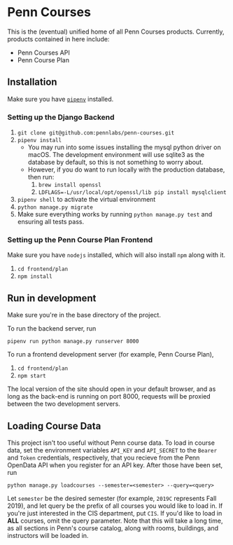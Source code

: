 # Penn Courses

This is the (eventual) unified home of all Penn Courses products.
Currently, products contained in here include:
- Penn Courses API
- Penn Course Plan

## Installation
Make sure you have [`pipenv`](https://docs.pipenv.org/en/latest/) installed.

### Setting up the Django Backend
1. `git clone git@github.com:pennlabs/penn-courses.git`
2. `pipenv install`
    - You may run into some issues installing the mysql python driver on
    macOS. The development environment will use sqlite3 as the database
    by default, so this is not something to worry about.
    - However, if you do want to run locally with the production database,
    then run:
        1. `brew install openssl`
        2. `LDFLAGS=-L/usr/local/opt/openssl/lib pip install mysqlclient`
3. `pipenv shell` to activate the virtual environment
4. `python manage.py migrate`
5. Make sure everything works by running `python manage.py test` and
ensuring all tests pass.

### Setting up the Penn Course Plan Frontend
Make sure you have `nodejs` installed, which will also install `npm`
along with it.
1. `cd frontend/plan`
2. `npm install`

## Run in development
Make sure you're in the base directory of the project.

To run the backend server, run

`pipenv run python manage.py runserver 8000`

To run a frontend development server (for example, Penn Course Plan),
1. `cd frontend/plan`
2. `npm start`

The local version of the site should open in your default browser, and
as long as the back-end is running on port 8000, requests will be
proxied between the two development servers.

## Loading Course Data

This project isn't too useful without Penn course data. To load in
course data, set the environment variables `API_KEY` and `API_SECRET` to
the `Bearer` and `Token` credentials, respectively, that you recieve
from the Penn OpenData API when you register for an API key. After those
have been set, run

`python manage.py loadcourses --semester=<semester> --query=<query>`

Let `semester` be the desired semester (for example, `2019C` represents
Fall 2019), and let query be the prefix of all courses you would like to
load in. If you're just interested in the CIS department, put `CIS`. If
you'd like to load in **ALL** courses, omit the query parameter. Note
that this will take a long time, as all sections in Penn's course catalog,
along with rooms, buildings, and instructors will be loaded in.

